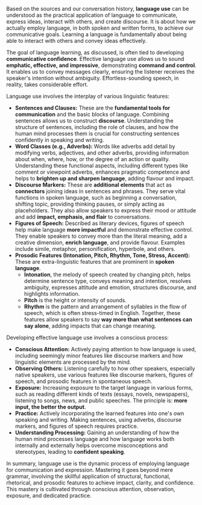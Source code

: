 Based on the sources and our conversation history, **language use** can be understood as the practical application of language to communicate, express ideas, interact with others, and create discourse. It is about how we actually employ language, in both spoken and written forms, to achieve our communicative goals. Learning a language is fundamentally about being able to interact with others and convey ideas effectively.

The goal of language learning, as discussed, is often tied to developing **communicative confidence**. Effective language use allows us to sound **emphatic, effective, and impressive**, demonstrating **command and control**. It enables us to convey messages clearly, ensuring the listener receives the speaker's intention without ambiguity. Effortless-sounding speech, in reality, takes considerable effort.

Language use involves the interplay of various linguistic features:

*   **Sentences and Clauses:** These are the **fundamental tools for communication** and the basic blocks of language. Combining sentences allows us to construct **discourse**. Understanding the structure of sentences, including the role of clauses, and how the human mind processes them is crucial for constructing sentences confidently in speaking and writing.
*   **Word Classes (e.g., Adverbs):** Words like adverbs add detail by modifying verbs, adjectives, and other adverbs, providing information about when, where, how, or the degree of an action or quality. Understanding these functional aspects, including different types like comment or viewpoint adverbs, enhances pragmatic competence and helps to **brighten up and sharpen language**, adding flavour and impact.
*   **Discourse Markers:** These are **additional elements** that act as **connectors** joining ideas in sentences and phrases. They serve vital functions in spoken language, such as beginning a conversation, shifting topic, providing thinking pauses, or simply acting as placeholders. They also allow speakers to express their mood or attitude and add **impact, emphasis, and flair** to conversations.
*   **Figures of Speech:** Described as literary devices, figures of speech help make language **more impactful** and demonstrate effective control. They enable speakers to convey more than the literal meaning, add a creative dimension, **enrich language**, and provide flavour. Examples include simile, metaphor, personification, hyperbole, and others.
*   **Prosodic Features (Intonation, Pitch, Rhythm, Tone, Stress, Accent):** These are extra-linguistic features that are prominent in **spoken language**.
    *   **Intonation**, the melody of speech created by changing pitch, helps determine sentence type, conveys meaning and intention, resolves ambiguity, expresses attitude and emotion, structures discourse, and highlights information.
    *   **Pitch** is the height or intensity of sounds.
    *   **Rhythm** is the pattern and arrangement of syllables in the flow of speech, which is often stress-timed in English.
    Together, these features allow speakers to say **way more than what sentences can say alone**, adding impacts that can change meaning.

Developing effective language use involves a conscious process:
*   **Conscious Attention:** Actively paying attention to how language is used, including seemingly minor features like discourse markers and how linguistic elements are processed by the mind.
*   **Observing Others:** Listening carefully to how other speakers, especially native speakers, use various features like discourse markers, figures of speech, and prosodic features in spontaneous speech.
*   **Exposure:** Increasing exposure to the target language in various forms, such as reading different kinds of texts (essays, novels, newspapers), listening to songs, news, and public speeches. The principle is: **more input, the better the output**.
*   **Practice:** Actively incorporating the learned features into one's own speaking and writing. Making sentences, using adverbs, discourse markers, and figures of speech requires practice.
*   **Understanding Processing:** Gaining an understanding of how the human mind processes language and how language works both internally and externally helps overcome misconceptions and stereotypes, leading to **confident speaking**.

In summary, language use is the dynamic process of employing language for communication and expression. Mastering it goes beyond mere grammar, involving the skillful application of structural, functional, rhetorical, and prosodic features to achieve impact, clarity, and confidence. This mastery is cultivated through conscious attention, observation, exposure, and dedicated practice.